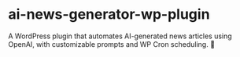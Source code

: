 # ai-news-generator-wp-plugin
A WordPress plugin that automates AI-generated news articles using OpenAI, with customizable prompts and WP Cron scheduling. 🚀
